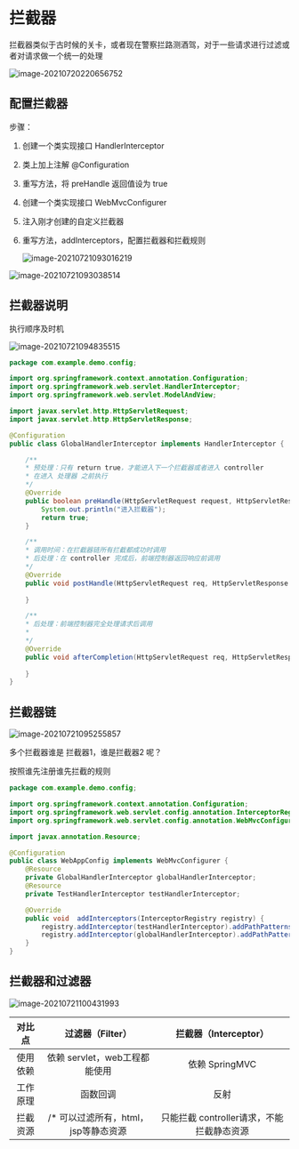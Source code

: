 # 拦截器

拦截器类似于古时候的关卡，或者现在警察拦路测酒驾，对于一些请求进行过滤或者对请求做一个统一的处理

![image-20210720220656752](https://attach.blog.wen7.online/20210720220656.png)

## 配置拦截器

步骤：

1. 创建一个类实现接口 HandlerInterceptor

2. 类上加上注解 @Configuration

3. 重写方法，将 preHandle 返回值设为 true

4. 创建一个类实现接口 WebMvcConfigurer

5. 注入刚才创建的自定义拦截器

6. 重写方法，addInterceptors，配置拦截器和拦截规则

    ![image-20210721093016219](https://attach.blog.wen7.online/image-20210721093016219.png)

![image-20210721093038514](https://attach.blog.wen7.online/image-20210721093038514.png)



## 拦截器说明

执行顺序及时机

![image-20210721094835515](https://attach.blog.wen7.online/image-20210721094835515.png)

```java
package com.example.demo.config;

import org.springframework.context.annotation.Configuration;
import org.springframework.web.servlet.HandlerInterceptor;
import org.springframework.web.servlet.ModelAndView;

import javax.servlet.http.HttpServletRequest;
import javax.servlet.http.HttpServletResponse;

@Configuration
public class GlobalHandlerInterceptor implements HandlerInterceptor {

    /**
    * 预处理：只有 return true，才能进入下一个拦截器或者进入 controller
    * 在进入 处理器 之前执行
    */
    @Override
    public boolean preHandle(HttpServletRequest request, HttpServletResponse response, Object handler) throws Exception {
        System.out.println("进入拦截器");
        return true;
    }

    /**
    * 调用时间：在拦截器链所有拦截都成功时调用
    * 后处理：在 controller 完成后，前端控制器返回响应前调用
    */
    @Override
    public void postHandle(HttpServletRequest req, HttpServletResponse resp, Object handler, ModelAndView mv) throws Exception {
        
    }

    /**
    * 后处理：前端控制器完全处理请求后调用
    *
    */
    @Override
    public void afterCompletion(HttpServletRequest req, HttpServletResponse resp, Object handler, Exception e) throws Exception{
        
    }
}
```



## 拦截器链

![image-20210721095255857](https://attach.blog.wen7.online/image-20210721095255857.png)

多个拦截器谁是 拦截器1，谁是拦截器2 呢？

按照谁先注册谁先拦截的规则

```java
package com.example.demo.config;

import org.springframework.context.annotation.Configuration;
import org.springframework.web.servlet.config.annotation.InterceptorRegistry;
import org.springframework.web.servlet.config.annotation.WebMvcConfigurer;

import javax.annotation.Resource;

@Configuration
public class WebAppConfig implements WebMvcConfigurer {
    @Resource
    private GlobalHandlerInterceptor globalHandlerInterceptor;
    @Resource
    private TestHandlerInterceptor testHandlerInterceptor;

    @Override
    public void  addInterceptors(InterceptorRegistry registry) {
        registry.addInterceptor(testHandlerInterceptor).addPathPatterns("/**");				// test 先注册，就是拦截器1
        registry.addInterceptor(globalHandlerInterceptor).addPathPatterns("/**");			//global后注册，就是拦截器2
    }
}
```



## 拦截器和过滤器

![image-20210721100431993](https://attach.blog.wen7.online/image-20210721100431993.png)



|  对比点  |           过滤器（Filter）           |           拦截器（Interceptor）           |
| :------: | :----------------------------------: | :---------------------------------------: |
| 使用依赖 |    依赖 servlet，web工程都能使用     |              依赖 SpringMVC               |
| 工作原理 |               函数回调               |                   反射                    |
| 拦截资源 | /* 可以过滤所有，html，jsp等静态资源 | 只能拦截 controller请求，不能拦截静态资源 |

